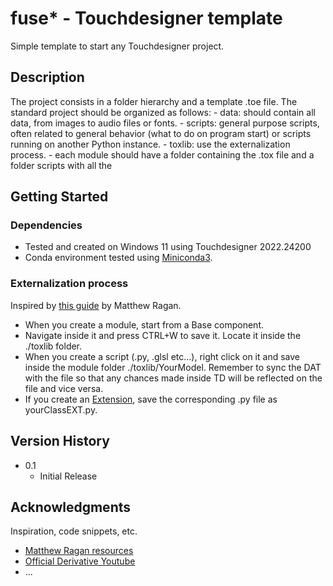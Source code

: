 # fuse* - Touchdesigner template

Simple template to start any Touchdesigner project.

## Description

The project consists in a folder hierarchy and a template .toe file.
The standard project should be organized as follows:
    - data: should contain all data, from images to audio files or fonts.
    - scripts: general purpose scripts, often related to general behavior (what to do on program start) or scripts running on another Python instance.
    - toxlib: use the externalization process.
        - each module should have a folder containing the .tox file and a folder scripts with all the  

## Getting Started

### Dependencies

* Tested and created on Windows 11 using Touchdesigner 2022.24200
* Conda environment tested using [Miniconda3](https://docs.conda.io/en/latest/miniconda.html).

### Externalization process
Inspired by [this guide](https://matthewragan.com/2018/11/28/touchdesigner-save-external/) by Matthew Ragan.

* When you create a module, start from a Base component.
* Navigate inside it and press CTRL+W to save it. Locate it inside the ./toxlib folder.
* When you create a script (.py, .glsl etc...), right click on it and save inside the module folder ./toxlib/YourModel. Remember to sync the DAT with the file so that any chances made inside TD will be reflected on the file and vice versa.
* If you create an [Extension](https://derivative.ca/UserGuide/Extensions), save the corresponding .py file as yourClassEXT.py. 

## Version History

* 0.1
    * Initial Release


## Acknowledgments

Inspiration, code snippets, etc.
* [Matthew Ragan resources](https://matthewragan.com/teaching-resources/touchdesigner/)
* [Official Derivative Youtube](https://www.youtube.com/@TouchDesignerOfficial)
* ...